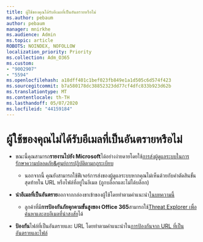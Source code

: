 ```yaml
---
title: ผู้ใช้ของคุณได้รับอีเมลที่เป็นอันตรายหรือไม่
ms.author: pebaum
author: pebaum
manager: mnirkhe
ms.audience: Admin
ms.topic: article
ROBOTS: NOINDEX, NOFOLLOW
localization_priority: Priority
ms.collection: Adm_O365
ms.custom:
- "9002907"
- "5594"
ms.openlocfilehash: a18dff401c1bef023fb849e1a1d505c6d574f423
ms.sourcegitcommit: b7a580178dc38852323dd77cf4dfc833b923d62b
ms.translationtype: MT
ms.contentlocale: th-TH
ms.lasthandoff: 05/07/2020
ms.locfileid: "44159184"
---
```

# <a name="did-your-users-receive-malicious-email"></a>ผู้ใช้ของคุณไม่ได้รับอีเมลที่เป็นอันตรายหรือไม่

- ขณะนี้คุณสามารถ**รายงานไปยัง Microsoft**ได้อย่างง่ายดายโดยใช้[การส่งผู้ดูแลระบบในการรักษาความปลอดภัย&ศูนย์การปฏิบัติตามกฎระเบียบ](https://protection.office.com/reportsubmission) 

    - นอกจากนี้ คุณยังสามารถใช้ฟีเจอร์การส่งของผู้ดูแลระบบหากคุณไม่เห็นด้วยกับคําตัดสินขั้นสุดท้ายใน URL หรือไฟล์ที่อยู่ในอีเมล (ถูกบล็อกและไม่ได้บล็อก)

- **นําอีเมลที่เป็นอันตราย**ออกจากกล่องขาเข้าของผู้ใช้โดยทําตามคําแนะนํา[ในบทความนี้](https://docs.microsoft.com/microsoft-365/compliance/search-for-and-delete-messages-in-your-organization?view=o365-worldwide#more-information) 

    - ลูกค้าที่มี**การป้องกันภัยคุกคามขั้นสูงของ Office 365**สามารถใช้[Threat Explorer เพื่อค้นหาและลบอีเมลที่น่าสงสัย](https://docs.microsoft.com/microsoft-365/security/office-365-security/investigate-malicious-email-that-was-delivered?view=o365-worldwide#find-and-delete-suspicious-email-that-was-delivered)ได้

- **ป้องกัน**ไฟล์ที่เป็นอันตรายและ URL โดยทําตามคําแนะนําใน[การป้องกันจาก URL ที่เป็นอันตรายและไฟล์](https://docs.microsoft.com/microsoft-365/security/office-365-security/protect-against-threats?view=o365-worldwide#part-2---protection-from-malicious-urls-and-files)
